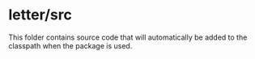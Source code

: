 # letter/src

This folder contains source code that will automatically be added to the classpath when
the package is used.
